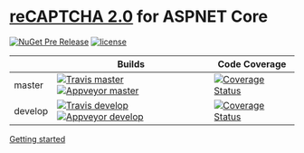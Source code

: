 # [reCAPTCHA 2.0](https://developers.google.com/recaptcha) for ASPNET Core

[![NuGet Pre Release](https://img.shields.io/nuget/v/PaulMiami.AspNetCore.Mvc.Recaptcha.svg?maxAge=86400)](https://www.nuget.org/packages/PaulMiami.AspNetCore.Mvc.Recaptcha/1.0.2)
[![license](https://img.shields.io/github/license/mashape/apistatus.svg?maxAge=2592000)](https://raw.githubusercontent.com/PaulMiami/reCAPTCHA/master/LICENSE)

|  | Builds | Code Coverage |
| -------- | --- | --- |
| master   | [![Travis master](https://travis-ci.org/PaulMiami/reCAPTCHA.svg?branch=master)](https://travis-ci.org/PaulMiami/reCAPTCHA)  [![Appveyor master](https://ci.appveyor.com/api/projects/status/2r3xdp36ky4a30vg/branch/master?svg=true)](https://ci.appveyor.com/project/PaulMiami/recaptcha/branch/master)  | [![Coverage Status](https://coveralls.io/repos/github/PaulMiami/reCAPTCHA/badge.svg?branch=master)](https://coveralls.io/github/PaulMiami/reCAPTCHA?branch=master) |
| develop  | [![Travis develop](https://travis-ci.org/PaulMiami/reCAPTCHA.svg?branch=develop)](https://travis-ci.org/PaulMiami/reCAPTCHA) [![Appveyor develop](https://ci.appveyor.com/api/projects/status/2r3xdp36ky4a30vg/branch/develop?svg=true)](https://ci.appveyor.com/project/PaulMiami/recaptcha/branch/develop) | [![Coverage Status](https://coveralls.io/repos/github/PaulMiami/reCAPTCHA/badge.svg?branch=develop)](https://coveralls.io/github/PaulMiami/reCAPTCHA?branch=develop) |

[Getting started](https://github.com/PaulMiami/reCAPTCHA/wiki/Getting-started)
